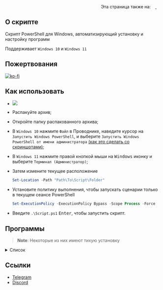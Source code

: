 <div align="right">
  Эта страница также на:
  <a title="English" href="README.md"><img src="https://upload.wikimedia.org/wikipedia/commons/a/ae/Flag_of_the_United_Kingdom.svg" height="11px"/>
  <a title="Українська" href="README_uk-ua.md"><img src="https://upload.wikimedia.org/wikipedia/commons/4/49/Flag_of_Ukraine.svg" height="11px"/></a>
</div>

## О скрипте

Скрипт PowerShell для Windows, автоматизирующий установку и настройку программ

Поддерживает `Windows 10` и `Windows 11`

## Пожертвования

[![ko-fi](https://www.ko-fi.com/img/githubbutton_sm.svg)](https://ko-fi.com/lowlife)

## Как использовать

* <a href="https://github.com/lowl1f3/Script/archive/refs/heads/main.zip"><img src="https://img.shields.io/badge/Download-%20ZIP-green&?style=for-the-badge"/></a>
* Распакуйте архив;
* Откройте папку распакованного архива;
* В `Windows 10` нажмите `Файл` в Проводнике, наведите курсор на `Запустить Windows PowerShell`, и выберите `Запустить Windows PowerShell от имени администратора` [(как это сделать со скриншотами)](https://www.howtogeek.com/662611/9-ways-to-open-powershell-in-windows-10/);
* В `Windows 11` нажмите правой кнопкой мыши на <kbd>Windows</kbd> иконку и выберите `Терминал (Администратор)`;
* Затем измените текущее расположение

  ```powershell
  Set-Location -Path "Path\To\Script\Folder"
  ```

* Установите политику выполнения, чтобы запускать сценарии только в текущем сеансе PowerShell

  ```powershell
  Set-ExecutionPolicy -ExecutionPolicy Bypass -Scope Process -Force
  ```

* Введите `.\Script.ps1` <kbd>Enter</kbd>, чтобы запустить скрипт.

## Программы

> **Note**: Некоторые из них имеют тихую установку

<details>
	<summary>Список</summary>

* [Telegram](https://desktop.telegram.org)
* [Discord](https://discord.com/download)
  * [Better Discord](https://betterdiscord.app/), [плагины](https://github.com/lowl1f3/Script/blob/main/src/Module/Source.psm1#L130) и [темы](https://github.com/lowl1f3/Script/blob/main/src/Module/Source.psm1#L237)
* [Steam](https://store.steampowered.com/about/)
* [Chrome Enterprise](https://chromeenterprise.google/browser/download/#windows-tab)
* [7-Zip](https://www.7-zip.org/download.html) архиватор
* [Кастомный](https://www.deviantart.com/jepricreations/art/Windows-11-Cursors-Concept-v2-886489356) курсор
* [Notepad++](https://notepad-plus-plus.org/downloads/)
* [GitHub Desktop](https://desktop.github.com/)
* [Visual Stutio Code](https://code.visualstudio.com/Download)
* [Teamspeak 3](https://teamspeak.com/en/downloads/)
* [qBittorrent](https://www.qbittorrent.org/download.php)
* [Настраиваемый](https://github.com/farag2/Office) Microsoft Office
  * Word, Excel, PowerPoint, Outlook, Teams, OneDrive
* [Adobe Creative Cloud](https://creativecloud.adobe.com/en/apps/download/creative-cloud)
* [Java 8](https://www.java.com/en/download/)(JRE) и [Java 19](https://www.oracle.com/java/technologies/downloads/#jdk19-windows)(JDK)
* [WireGuard](https://www.wireguard.com/install/)
* [Sophia Script](https://github.com/farag2/Sophia-Script-for-Windows)
  * [Системные требования](https://github.com/farag2/Sophia-Script-for-Windows#system-requirements)
</details>

## Ссылки

* [Telegram](https://t.me/lowlif3)
* [Discord](https://discord.com/users/330825971835863042)
